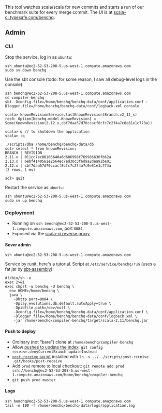 This tool watches scala/scala for new commits and starts a run of our benchmark suite
for every merge commit. The UI is at [scala-ci.typesafe.com/benchq](https://scala-ci.typesafe.com/benchq).

## Admin

### CLI

Stop the service, log in as `ubuntu`:
```
ssh ubuntu@ec2-52-53-208-5.us-west-1.compute.amazonaws.com
sudo sv down benchq
```

Use the sbt console (todo: for some reason, I saw all debug-level logs in the console):
```
ssh benchq@ec2-52-53-208-5.us-west-1.compute.amazonaws.com
cd compiler-benchq
sbt -Dconfig.file=/home/benchq/benchq-data/conf/application.conf -Dlogger.file=/home/benchq/benchq-data/conf/logback.xml console

scala> knownRevisionService.lastKnownRevision(Branch.v2_12_x)
res0: Option[benchq.model.KnownRevision] = Some(KnownRevision(2.12.x,cbf7daa57d70ccacf8cfc7c2f4a7c0e81e1c773a))

scala> q // to shutdown the application
scala> :q

./scripts/dba /home/benchq/benchq-data/db
sql> select * from knownRevision;
BRANCH | REVISION
2.11.x | 011cc7ec86105640a6d606998f769986630fb62a
2.13.x | 6ebf4140561e2564ec7ed30c3f6d9a2dea92be01
2.12.x | cbf7daa57d70ccacf8cfc7c2f4a7c0e81e1c773a
(3 rows, 1 ms)

sql> quit
```

Restart the service as `ubuntu`:
```
ssh ubuntu@ec2-52-53-208-5.us-west-1.compute.amazonaws.com
sudo sv up benchq
```

### Deployment

  * Running on `ssh benchq@ec2-52-53-208-5.us-west-1.compute.amazonaws.com`, port `8084`.
  * Exposed via the [scala-ci reverse proxy](https://github.com/scala/scala-jenkins-infra/commit/0bd0525379ebb024cf34e13e1a5b9da59209e3f1)

#### Sever admin

`ssh ubuntu@ec2-52-53-208-5.us-west-1.compute.amazonaws.com`

Service by [runit](http://smarden.org/runit/), here's a [tutorial](http://kchard.github.io/runit-quickstart/).
Script at `/etc/service/benchq/run` (uses a fat jar by [sbt-assembly](https://github.com/sbt/sbt-assembly)):

```
#!/bin/sh -e
exec 2>&1
exec chpst -u benchq -U benchq \
  env HOME=/home/benchq \
  java \
    -Dhttp.port=8084 \
    -Dplay.evolutions.db.default.autoApply=true \
    -Dpidfile.path=/dev/null \
    -Dconfig.file=/home/benchq/benchq-data/conf/application.conf \
    -Dlogger.file=/home/benchq/benchq-data/conf/logback.xml \
    -jar /home/benchq/compiler-benchq/target/scala-2.11/benchq.jar
```

#### Push to deploy

  * Ordinary (not "bare") clone at `/home/benchq/compiler-benchq`
  * Allow [pushes to update the index](http://stackoverflow.com/questions/3221859/cannot-push-into-git-repository/28257982#28257982):
    `git config receive.denyCurrentBranch updateInstead`
  * [`post-receive` script](https://github.com/scala/compiler-benchq/blob/master/scripts/post-receive)
    installed with `ln -s ../../scripts/post-receive .git/hooks/post-receive`
  * Add `prod` remote to local checkout: `git remote add prod ssh://benchq@ec2-52-53-208-5.us-west-1.compute.amazonaws.com/home/benchq/compiler-benchq`
  * `git push prod master`

#### Logs

```
ssh benchq@ec2-52-53-208-5.us-west-1.compute.amazonaws.com
tail -n 100 -f /home/benchq/benchq-data/logs/application.log
```
